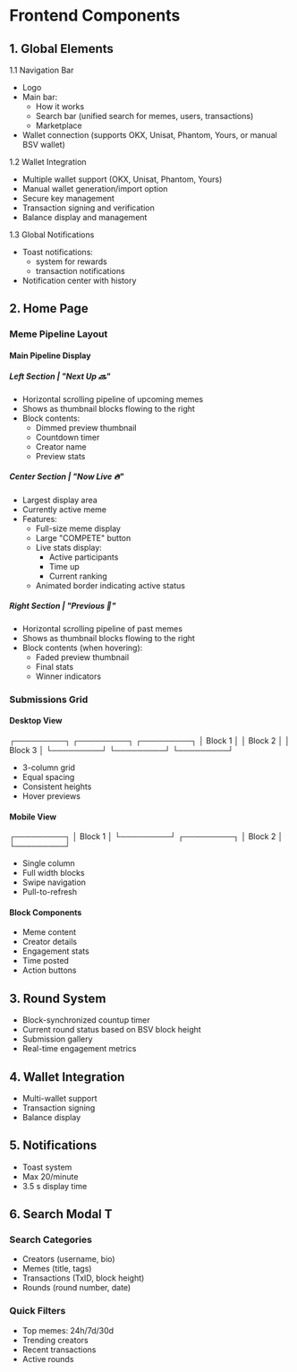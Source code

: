 # Frontend Components

## 1. Global Elements
1.1 Navigation Bar
  - Logo
  - Main bar:
      - How it works
      - Search bar (unified search for memes, users, transactions)
      - Marketplace
   - Wallet connection (supports OKX, Unisat, Phantom, Yours, or manual BSV wallet)

1.2 Wallet Integration
  - Multiple wallet support (OKX, Unisat, Phantom, Yours)
  - Manual wallet generation/import option
  - Secure key management
  - Transaction signing and verification
  - Balance display and management

1.3 Global Notifications
  - Toast notifications:
    - system for rewards
    - transaction notifications
  - Notification center with history

## 2. Home Page
### Meme Pipeline Layout

#### Main Pipeline Display

##### Left Section | "Next Up 🔜"
- Horizontal scrolling pipeline of upcoming memes
- Shows as thumbnail blocks flowing to the right
- Block contents:
  * Dimmed preview thumbnail
  * Countdown timer
  * Creator name
  * Preview stats

##### Center Section | "Now Live 🔥"
- Largest display area
- Currently active meme
- Features:
  * Full-size meme display
  * Large "COMPETE" button
  * Live stats display:
    - Active participants
    - Time up
    - Current ranking
  * Animated border indicating active status

##### Right Section | "Previous 📜"
- Horizontal scrolling pipeline of past memes
- Shows as thumbnail blocks flowing to the right
- Block contents (when hovering):
  * Faded preview thumbnail
  * Final stats
  * Winner indicators

### Submissions Grid

#### Desktop View

┌─────────┐ ┌─────────┐ ┌─────────┐
│ Block 1 │ │ Block 2 │ │ Block 3 │
└─────────┘ └─────────┘ └─────────┘
- 3-column grid
- Equal spacing
- Consistent heights
- Hover previews

#### Mobile View

┌─────────┐
│ Block 1 │
└─────────┘
┌─────────┐
│ Block 2 │
└─────────┘
- Single column
- Full width blocks
- Swipe navigation
- Pull-to-refresh

#### Block Components
- Meme content
- Creator details
- Engagement stats
- Time posted
- Action buttons

## 3. Round System
  - Block-synchronized countup timer
  - Current round status based on BSV block height
  - Submission gallery
  - Real-time engagement metrics

## 4. Wallet Integration  
   - Multi-wallet support
   - Transaction signing
   - Balance display

## 5. Notifications
   - Toast system
   - Max 20/minute
   - 3.5 s display time

## 6. Search Modal  T
### Search Categories
   - Creators (username, bio)
   - Memes (title, tags)
   - Transactions (TxID, block height)
   - Rounds (round number, date)
   
### Quick Filters
   - Top memes: 24h/7d/30d
   - Trending creators
   - Recent transactions
   - Active rounds